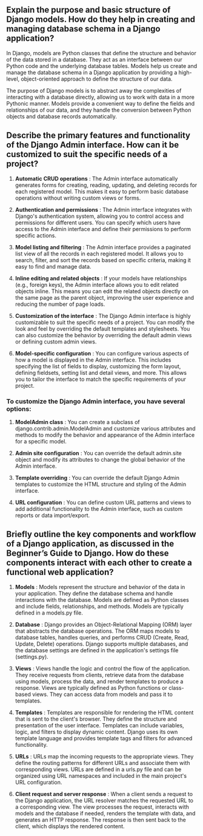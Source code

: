 ## Explain the purpose and basic structure of Django models. How do they help in creating and managing database schema in a Django application?

In Django, models are Python classes that define the structure and behavior of the data stored in a database. They act as an interface between our Python code and the underlying database tables. Models help us create and manage the database schema in a Django application by providing a high-level, object-oriented approach to define the structure of our data.

The purpose of Django models is to abstract away the complexities of interacting with a database directly, allowing us to work with data in a more Pythonic manner. Models provide a convenient way to define the fields and relationships of our data, and they handle the conversion between Python objects and database records automatically.

## Describe the primary features and functionality of the Django Admin interface. How can it be customized to suit the specific needs of a project?

1. **Automatic CRUD operations** : The Admin interface automatically generates forms for creating, reading, updating, and deleting records for each registered model. This makes it easy to perform basic database operations without writing custom views or forms.

2. **Authentication and permissions** : The Admin interface integrates with Django's authentication system, allowing you to control access and permissions for different users. You can specify which users have access to the Admin interface and define their permissions to perform specific actions.

3. **Model listing and filtering** : The Admin interface provides a paginated list view of all the records in each registered model. It allows you to search, filter, and sort the records based on specific criteria, making it easy to find and manage data.

4. **Inline editing and related objects** : If your models have relationships (e.g., foreign keys), the Admin interface allows you to edit related objects inline. This means you can edit the related objects directly on the same page as the parent object, improving the user experience and reducing the number of page loads.

5. **Customization of the interface** : The Django Admin interface is highly customizable to suit the specific needs of a project. You can modify the look and feel by overriding the default templates and stylesheets. You can also customize the behavior by overriding the default admin views or defining custom admin views.

6. **Model-specific configuration** : You can configure various aspects of how a model is displayed in the Admin interface. This includes specifying the list of fields to display, customizing the form layout, defining fieldsets, setting list and detail views, and more. This allows you to tailor the interface to match the specific requirements of your project.

### To customize the Django Admin interface, you have several options:

1. **ModelAdmin class** : You can create a subclass of django.contrib.admin.ModelAdmin and customize various attributes and methods to modify the behavior and appearance of the Admin interface for a specific model.

2. **Admin site configuration** : You can override the default admin.site object and modify its attributes to change the global behavior of the Admin interface.

3. **Template overriding** : You can override the default Django Admin templates to customize the HTML structure and styling of the Admin interface.

4. **URL configuration** : You can define custom URL patterns and views to add additional functionality to the Admin interface, such as custom reports or data import/export.

## Briefly outline the key components and workflow of a Django application, as discussed in the Beginner’s Guide to Django. How do these components interact with each other to create a functional web application?

1. **Models** : Models represent the structure and behavior of the data in your application. They define the database schema and handle interactions with the database. Models are defined as Python classes and include fields, relationships, and methods. Models are typically defined in a models.py file.

2. **Database** : Django provides an Object-Relational Mapping (ORM) layer that abstracts the database operations. The ORM maps models to database tables, handles queries, and performs CRUD (Create, Read, Update, Delete) operations. Django supports multiple databases, and the database settings are defined in the application's settings file (settings.py).

3. **Views** : Views handle the logic and control the flow of the application. They receive requests from clients, retrieve data from the database using models, process the data, and render templates to produce a response. Views are typically defined as Python functions or class-based views. They can access data from models and pass it to templates.

4. **Templates** : Templates are responsible for rendering the HTML content that is sent to the client's browser. They define the structure and presentation of the user interface. Templates can include variables, logic, and filters to display dynamic content. Django uses its own template language and provides template tags and filters for advanced functionality.

5. **URLs** : URLs map the incoming requests to the appropriate views. They define the routing patterns for different URLs and associate them with corresponding views. URLs are defined in a urls.py file and can be organized using URL namespaces and included in the main project's URL configuration.

6. **Client request and server response** : When a client sends a request to the Django application, the URL resolver matches the requested URL to a corresponding view. The view processes the request, interacts with models and the database if needed, renders the template with data, and generates an HTTP response. The response is then sent back to the client, which displays the rendered content.